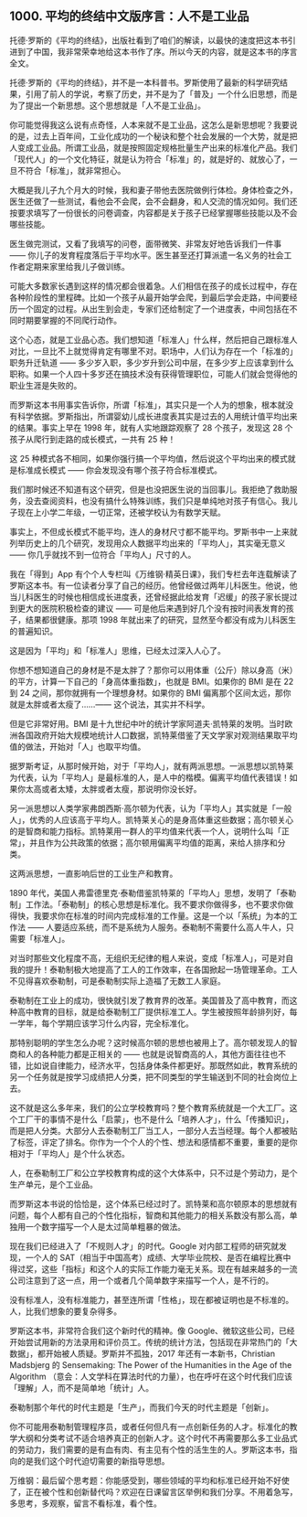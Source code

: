 ## 1000. 平均的终结中文版序言：人不是工业品

托德·罗斯的《平均的终结》，出版社看到了咱们的解读，以最快的速度把这本书引进到了中国，我非常荣幸地给这本书作了序。所以今天的内容，就是这本书的序言全文。

托德·罗斯的《平均的终结》，并不是一本科普书。罗斯使用了最新的科学研究结果，引用了前人的学说，考察了历史，并不是为了「普及」一个什么旧思想，而是为了提出一个新思想。这个思想就是「人不是工业品」。

你可能觉得我这么说有点奇怪，人本来就不是工业品，这怎么是新思想呢？我要说的是，过去上百年间，工业化成功的一个秘诀和整个社会发展的一个大势，就是把人变成工业品。所谓工业品，就是按照固定规格批量生产出来的标准化产品。我们「现代人」的一个文化特征，就是认为符合「标准」的，就是好的、就放心了，一旦不符合「标准」，就非常担心。

大概是我儿子九个月大的时候，我和妻子带他去医院做例行体检。身体检查之外，医生还做了一些测试，看他会不会爬，会不会翻身，和人交流的情况如何。我们还按要求填写了一份很长的问卷调查，内容都是关于孩子已经掌握哪些技能以及不会哪些技能。

医生做完测试，又看了我填写的问卷，面带微笑、非常友好地告诉我们一件事 —— 你儿子的发育程度落后于平均水平。医生甚至还打算派遣一名义务的社会工作者定期来家里给我儿子做训练。

可能大多数家长遇到这样的情况都会很着急。人们相信在孩子的成长过程中，存在各种阶段性的里程碑。比如一个孩子从最开始学会爬，到最后学会走路，中间要经历一个固定的过程。从出生到会走，专家们还给制定了一个进度表，中间包括在不同时期要掌握的不同爬行动作。

这个心态，就是工业品心态。我们想知道「标准人」什么样，然后把自己跟标准人对比，一旦比不上就觉得肯定有哪里不对。职场中，人们认为存在一个「标准的」职务升迁轨道 —— 多少岁入职，多少岁升到公司中层，在多少岁上应该拿到什么职称。如果一个人四十多岁还在搞技术没有获得管理职位，可能人们就会觉得他的职业生涯是失败的。

而罗斯这本书用事实告诉你，所谓「标准」，其实只是一个人为的想象，根本就没有科学依据。罗斯指出，所谓婴幼儿成长进度表其实是过去的人用统计值平均出来的结果。事实上早在 1998 年，就有人实地跟踪观察了 28 个孩子，发现这 28 个孩子从爬行到走路的成长模式，一共有 25 种！

这 25 种模式各不相同，如果你强行搞一个平均值，然后说这个平均出来的模式就是标准成长模式 —— 你会发现没有哪个孩子符合标准模式。

我们那时候还不知道有这个研究，但是也没把医生说的当回事儿。我拒绝了救助服务，没去查阅资料，也没有搞什么特殊训练，我们只是单纯地对孩子有信心。我儿子现在上小学二年级，一切正常，还被学校认为有数学天赋。

事实上，不但成长模式不能平均，连人的身材尺寸都不能平均。罗斯书中一上来就列举历史上的几个研究，发现用众人数据平均出来的「平均人」，其实毫无意义 —— 你几乎就找不到一位符合「平均人」尺寸的人。

我在「得到」App 有个个人专栏叫《万维钢·精英日课》，我们专栏去年连载解读了罗斯这本书。有一位读者分享了自己的经历。他曾经做过两年儿科医生。他说，他当儿科医生的时候也相信成长进度表，还曾经据此给发育「迟缓」的孩子家长提过到更大的医院积极检查的建议 —— 可是他后来遇到好几个没有按时间表发育的孩子，结果都很健康。那项 1998 年就出来了的研究，显然至今都没有成为儿科医生的普遍知识。

这是因为「平均」和「标准人」思维，已经太过深入人心了。

你想不想知道自己的身材是不是太胖了？那你可以用体重（公斤）除以身高（米）的平方，计算一下自己的「身高体重指数」，也就是 BMI。如果你的 BMI 是在 22 到 24 之间，那你就拥有一个理想身材。如果你的 BMI 偏离那个区间太远，那你就是太胖或者太瘦了……—— 这个说法，其实并不科学。

但是它非常好用。BMI 是十九世纪中叶的统计学家阿道夫·凯特莱的发明。当时欧洲各国政府开始大规模地统计人口数据，凯特莱借鉴了天文学家对观测结果取平均值的做法，开始对「人」也取平均值。

据罗斯考证，从那时候开始，对于「平均人」，就有两派思想。一派思想以凯特莱为代表，认为「平均人」是最标准的人，是人中的楷模。偏离平均值代表错误！如果你太高或者太矮，太胖或者太瘦，那说明你没长好。

另一派思想以人类学家弗朗西斯·高尔顿为代表，认为「平均人」其实就是「一般人」，优秀的人应该高于平均人。凯特莱关心的是身高体重这些数据；高尔顿关心的是智商和能力指标。凯特莱用一群人的平均值来代表一个人，说明什么叫「正常」，并且作为公共政策的依据；高尔顿用偏离平均值的距离，来给人排序和分类。

这两派思想，一直影响后世的工业生产和教育。

1890 年代，美国人弗雷德里克·泰勒借鉴凯特莱的「平均人」思想，发明了「泰勒制」工作法。「泰勒制」的核心思想是标准化。我不要求你做得多，也不要求你做得快，我要求你在标准的时间内完成标准的工作量。这是一个以「系统」为本的工作法 —— 人要适应系统，而不是系统为人服务。泰勒制不需要什么高人牛人，只需要「标准人」。

对当时那些文化程度不高，无组织无纪律的粗人来说，变成「标准人」，可是对自我的提升！泰勒制极大地提高了工人的工作效率，在各国掀起一场管理革命。工人不见得喜欢泰勒制，可是泰勒制实际上造福了无数工人家庭。

泰勒制在工业上的成功，很快就引发了教育界的改革。美国普及了高中教育，而这种高中教育的目标，就是给泰勒制工厂提供标准工人。学生被按照年龄排列好，每一学年，每个学期应该学习什么内容，完全标准化。

那特别聪明的学生怎么办呢？这时候高尔顿的思想也被用上了。高尔顿发现人的智商和人的各种能力都是正相关的 —— 也就是说智商高的人，其他方面往往也不错，比如说自律能力，经济水平，包括身体条件都更好。那既然如此，教育系统的另一个任务就是按学习成绩把人分类，把不同类型的学生输送到不同的社会岗位上去。

这不就是这么多年来，我们的公立学校教育吗？整个教育系统就是一个大工厂。这个工厂干的事情不是什么「启蒙」，也不是什么「培养人才」，什么「传播知识」，而是把人分类。大部分人去泰勒制工厂当工人，一部分人去当经理。每个人都被贴了标签，评定了排名。你作为一个个人的个性、想法和感情都不重要，重要的是你相对于「平均人」是个什么状态。

人，在泰勒制工厂和公立学校教育构成的这个大体系中，只不过是个劳动力，是个生产单元，是个工业品。

而罗斯这本书说的恰恰是，这个体系已经过时了。凯特莱和高尔顿原本的思想就有问题，每个人都有自己的个性化指标，智商和其他能力的相关系数没有那么高，单独用一个数字描写一个人是太过简单粗暴的做法。

现在我们已经进入了「不规则人才」的时代。Google 对内部工程师的研究就发现，一个人的 SAT（相当于中国高考）成绩、大学毕业院校、是否在编程比赛中得过奖，这些「指标」和这个人的实际工作能力毫无关系。现在有越来越多的一流公司注意到了这一点，用一个或者几个简单数字来描写一个人，是不行的。

没有标准人，没有标准能力，甚至连所谓「性格」，现在都被证明也是不标准的。人，比我们想象的要复杂得多。

罗斯这本书，非常符合我们这个新时代的精神。像 Google、微软这些公司，已经开始尝试用新的方法录用和评价员工。传统的统计方法，包括现在非常热门的「大数据」，都开始被人质疑。罗斯并不孤独，2017 年还有一本新书，Christian Madsbjerg 的 Sensemaking: The Power of the Humanities in the Age of the Algorithm （意会：人文学科在算法时代的力量），也在呼吁在这个时代我们应该「理解」人，而不是简单地「统计」人。

泰勒制那个年代的时代主题是「生产」，而我们今天的时代主题是「创新」。

你不可能用泰勒制管理程序员，或者任何但凡有一点创新任务的人才。标准化的教学大纲和分类考试不适合培养真正的创新人才。这个时代不再需要那么多工业品式的劳动力，我们需要的是有血有肉、有主见有个性的活生生的人。罗斯这本书，指向的是我们这个时代迫切需要的新指导思想。

万维钢：最后留个思考题：你能感受到，哪些领域的平均和标准已经开始不好使了，正在被个性和创新替代吗？欢迎在日课留言区举例和我们分享。不用着急写，多思考，多观察，留言不看标准，看个性。
